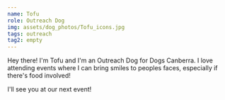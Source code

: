 ```yaml
---
name: Tofu
role: Outreach Dog
img: assets/dog_photos/Tofu_icons.jpg
tags: outreach
tag2: empty
---
```

Hey there! I'm Tofu and I'm an Outreach Dog for Dogs Canberra. I love attending events where I can bring smiles to peoples faces, especially if there's food involved! 

I'll see you at our next event!